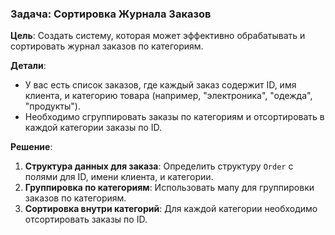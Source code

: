 ### Задача: Сортировка Журнала Заказов

**Цель**: Создать систему, которая может эффективно обрабатывать и сортировать журнал заказов по категориям.

**Детали**:

- У вас есть список заказов, где каждый заказ содержит ID, имя клиента, и категорию товара (например, "электроника", "одежда", "продукты").
- Необходимо сгруппировать заказы по категориям и отсортировать в каждой категории заказы по ID.

**Решение**:

1. **Структура данных для заказа**: Определить структуру `Order` с полями для ID, имени клиента, и категории.
2. **Группировка по категориям**: Использовать мапу для группировки заказов по категориям.
3. **Сортировка внутри категорий**: Для каждой категории необходимо отсортировать заказы по ID.
